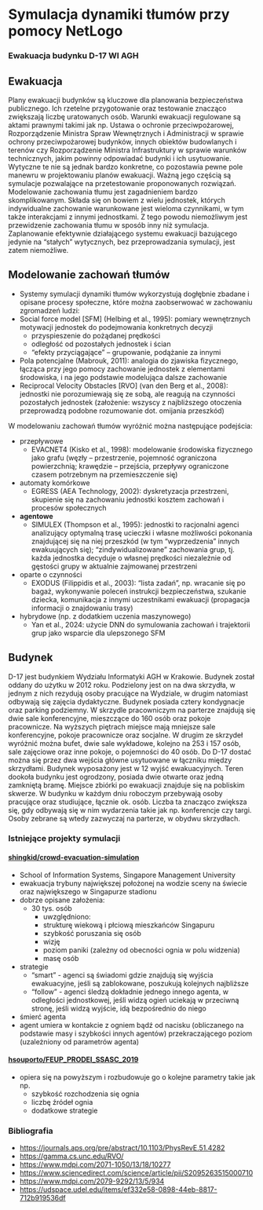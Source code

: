 # Symulacja dynamiki tłumów przy pomocy NetLogo
### Ewakuacja budynku D-17 WI AGH
## Ewakuacja
Plany ewakuacji budynków są kluczowe dla planowania bezpieczeństwa publicznego. Ich rzetelne przygotowanie oraz testowanie znacząco zwiększają liczbę uratowanych osób. Warunki ewakuacji regulowane są aktami prawnymi takimi jak np. Ustawa o ochronie przeciwpożarowej, Rozporządzenie Ministra Spraw Wewnętrznych i Administracji w sprawie ochrony przeciwpożarowej budynków, innych obiektów budowlanych i terenów czy Rozporządzenie Ministra Infrastruktury w sprawie warunków technicznych, jakim powinny odpowiadać budynki i ich usytuowanie. Wytyczne te nie są jednak bardzo konkretne, co pozostawia pewne pole manewru w projektowaniu planów ewakuacji. Ważną jego częścią są symulacje pozwalające na przetestowanie proponowanych rozwiązań. Modelowanie zachowania tłumu jest zagadnieniem bardzo skomplikowanym. Składa się on bowiem z wielu jednostek, których indywidualne zachowanie warunkowane jest wieloma czynnikami, w tym także interakcjami z innymi jednostkami. Z tego powodu niemożliwym jest przewidzenie zachowania tłumu w sposób inny niż symulacja. Zaplanowanie efektywnie działającego systemu ewakuacji bazującego jedynie na “stałych” wytycznych, bez przeprowadzania symulacji, jest zatem niemożliwe.

## Modelowanie zachowań tłumów
- Systemy symulacji dynamiki tłumów wykorzystują dogłębnie zbadane i opisane procesy społeczne, które można zaobserwować w zachowaniu zgromadzeń ludzi:
- Social force model [SFM] (Helbing et al., 1995): pomiary wewnętrznych motywacji jednostek do podejmowania konkretnych decyzji
    - przyspieszenie do pożądanej prędkości
    - odległość od pozostałych jednostek i ścian
    - “efekty przyciągające” – grupowanie, podążanie za innymi
- Pola potencjalne (Mabrouk, 2011): analogia do zjawiska fizycznego, łącząca przy jego pomocy zachowanie jednostek z elementami środowiska, i na jego podstawie modelująca dalsze zachowanie
- Reciprocal Velocity Obstacles [RVO] (van den Berg et al., 2008): jednostki nie porozumiewają się ze sobą, ale reagują na czynności pozostałych jednostek (założenie: wszyscy z najbliższego otoczenia przeprowadzą podobne rozumowanie dot. omijania przeszkód)

W modelowaniu zachowań tłumów wyróżnić można następujące podejścia:
- przepływowe
    - EVACNET4 (Kisko et al., 1998): modelowanie środowiska fizycznego jako grafu (węzły – przestrzenie, pojemność ograniczona powierzchnią; krawędzie – przejścia, przepływy ograniczone czasem potrzebnym na przemieszczenie się)
- automaty komórkowe
    - EGRESS (AEA Technology, 2002): dyskretyzacja przestrzeni, skupienie się na zachowaniu jednostki kosztem zachowań i procesów społecznych
- **agentowe**
    - SIMULEX (Thompson et al., 1995): jednostki to racjonalni agenci analizujący optymalną trasę ucieczki i własne możliwości pokonania znajdującej się na niej przeszkód (w tym “wyprzedzenia” innych ewakuujących się); “zindywidualizowane” zachowania grup, tj. każda jednostka decyduje o własnej prędkości niezależnie od gęstości grupy w aktualnie zajmowanej przestrzeni
- oparte o czynności
    - EXODUS (Filippidis et al., 2003): “lista zadań”, np. wracanie się po bagaż, wykonywanie poleceń instrukcji bezpieczeństwa, szukanie dziecka, komunikacja z innymi uczestnikami ewakuacji (propagacja informacji o znajdowaniu trasy)
- hybrydowe (np. z dodatkiem uczenia maszynowego)
    - Yan et al., 2024: użycie DNN do symulowania zachowań i trajektorii grup jako wsparcie dla ulepszonego SFM

## Budynek
D-17 jest budynkiem Wydziału Informatyki AGH w Krakowie. Budynek został oddany do użytku w 2012 roku. Podzielony jest on na dwa skrzydła, w jednym z nich rezydują osoby pracujące na Wydziale, w drugim natomiast odbywają się zajęcia dydaktyczne. Budynek posiada cztery kondygnacje oraz parking podziemny. W skrzydle pracowniczym na parterze znajdują się dwie sale konferencyjne, mieszczące do 160 osób oraz pokoje pracownicze. Na wyższych piętrach miejsce mają mniejsze sale konferencyjne, pokoje pracownicze oraz socjalne. W drugim ze skrzydeł wyróżnić można bufet, dwie sale wykładowe, kolejno na 253 i 157 osób, sale zajęciowe oraz inne pokoje, o pojemności do 40 osób.
Do D-17 dostać można się przez dwa wejścia główne usytuowane w łączniku między skrzydłami. Budynek wyposażony jest w 12 wyjść ewakuacyjnych. Teren dookoła budynku jest ogrodzony, posiada dwie otwarte oraz jedną zamkniętą bramę. Miejsce zbiórki po ewakuacji znajduje się na pobliskim skwerze.
W budynku w każdym dniu roboczym przebywają osoby pracujące oraz studiujące, łącznie ok.  osób. Liczba ta znacząco zwiększa się, gdy odbywają się w nim wydarzenia takie jak np. konferencje czy targi. Osoby zebrane są wtedy zazwyczaj na parterze, w obydwu skrzydłach.

### Istniejące projekty symulacji
#### [shingkid/crowd-evacuation-simulation](https://github.com/shingkid/crowd-evacuation-simulation)
- School of Information Systems, Singapore Management University
- ewakuacja trybuny największej położonej na wodzie sceny na świecie oraz największego w Singapurze stadionu
- dobrze opisane założenia:
    -   30 tys. osób
        - uwzględniono:
        - strukturę wiekową i płciową mieszkańców Singapuru
        - szybkość poruszania się osób
        - wizję
        - poziom paniki (zależny od obecności ognia w polu widzenia)
        - masę osób
- strategie
    - “smart” - agenci są świadomi gdzie znajdują się wyjścia ewakuacyjne, jeśli są zablokowane, poszukują kolejnych najbliższe
    - “follow” - agenci śledzą dokładnie jednego innego agenta, w odległości jednostkowej, jeśli widzą ogień uciekają w przeciwną stronę, jeśli widzą wyjście, idą bezpośrednio do niego
- śmierć agenta
- agent umiera w kontakcie z ogniem bądź od nacisku (obliczanego na podstawie masy i szybkości innych agentów) przekraczającego poziom (uzależniony od parametrów agenta)

#### [hsouporto/FEUP_PRODEI_SSASC_2019](https://github.com/hsouporto/FEUP_PRODEI_SSASC_2019) 
- opiera się na powyższym i rozbudowuje go o kolejne parametry takie jak np.
    - szybkość rozchodzenia się ognia
    - liczbę źródeł ognia
    - dodatkowe strategie



### Bibliografia
- https://journals.aps.org/pre/abstract/10.1103/PhysRevE.51.4282
- https://gamma.cs.unc.edu/RVO/  	
- https://www.mdpi.com/2071-1050/13/18/10277
- https://www.sciencedirect.com/science/article/pii/S2095263515000710
- https://www.mdpi.com/2079-9292/13/5/934
- https://udspace.udel.edu/items/ef332e58-0898-44eb-8817-712b919536df 
